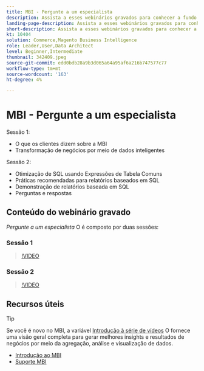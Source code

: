 ```yaml
---
title: MBI - Pergunte a um especialista
description: Assista a esses webinários gravados para conhecer a fundo a equipe de produtos da MBI, incluindo a transformação de negócios por meio de dados inteligentes.
landing-page-description: Assista a esses webinários gravados para conhecer a fundo a equipe de produtos da MBI, incluindo a transformação de negócios por meio de dados inteligentes.
short-description: Assista a esses webinários gravados para conhecer a fundo a equipe de produtos da MBI, incluindo a transformação de negócios por meio de dados inteligentes.
kt: 10404
solution: Commerce,Magento Business Intelligence
role: Leader,User,Data Architect
level: Beginner,Intermediate
thumbnail: 342409.jpeg
source-git-commit: edd0bdb28a9b3d065a64a95af6a216b747577c77
workflow-type: tm+mt
source-wordcount: '163'
ht-degree: 4%

---
```


# MBI - Pergunte a um especialista

Sessão 1:

- O que os clientes dizem sobre a MBI
- Transformação de negócios por meio de dados inteligentes

Sessão 2:

- Otimização de SQL usando Expressões de Tabela Comuns
- Práticas recomendadas para relatórios baseados em SQL
- Demonstração de relatórios baseada em SQL
- Perguntas e respostas

## Conteúdo do webinário gravado

_Pergunte a um especialista_ O é composto por duas sessões:

### Sessão 1

>[!VIDEO](https://video.tv.adobe.com/v/342409?quality=12&learn=on)

### Sessão 2

>[!VIDEO](https://video.tv.adobe.com/v/342410?quality=12&learn=on)

## Recursos úteis

>[!TIP]
>
>Se você é novo no MBI, a variável [Introdução à série de vídeos](https://experienceleague.adobe.com/docs/commerce-learn/tutorials/mbi/introduction/1-overview.html) O fornece uma visão geral completa para gerar melhores insights e resultados de negócios por meio da agregação, análise e visualização de dados.

- [Introdução ao MBI](https://experienceleague.adobe.com/docs/commerce-business-intelligence/mbi/getting-started.html)
- [Suporte MBI](https://experienceleague.adobe.com/docs/commerce-knowledge-base/kb/troubleshooting/miscellaneous/mbi-service-policies.html)
